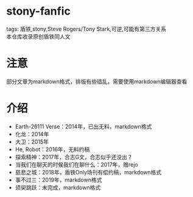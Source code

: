 # stony-fanfic
tags: 盾铁,stony,Steve Rogers/Tony Stark,可逆,可能有第三方关系  
本仓库收录原创盾铁同人文

# 注意
部分文章为markdown格式，排版有些错乱，需要使用markdown编辑器查看

# 介绍
- Earth-26111 Verse：2014年，已出无料，markdown格式  
- 化龙：2014年  
- 大卫：2015年  
- He, Robot：2016年，无料约稿  
- 探索精神：2017年，合志G文，合志似乎还没出？  
- 当我们在聊天的时候我们在聊什么：2017年，赠rejo  
- 慈悲之城：2018年，盾铁Only场刊有偿约稿，markdown格式  
- 事不过三：2019年，markdown格式  
- 须臾跳跃：未完成，markdown格式  
